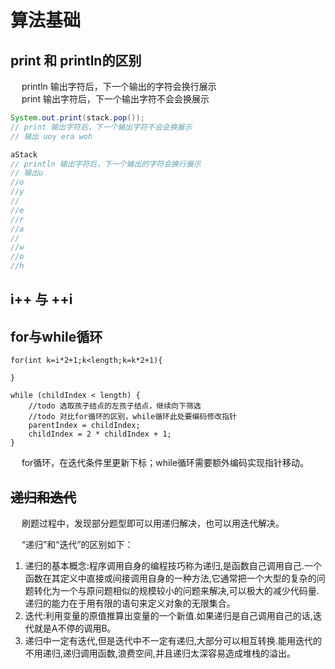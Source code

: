 

# 算法基础  

## print 和 println的区别
&emsp; println 输出字符后，下一个输出的字符会换行展示  
&emsp; print 输出字符后，下一个输出字符不会会换展示  

```java
System.out.print(stack.pop());
// print 输出字符后，下一个输出字符不会会换展示
// 输出 uoy era woh

aStack
// println 输出字符后，下一个输出的字符会换行展示
// 输出u
//o
//y
//
//e
//r
//a
//
//w
//o
//h
```

## i++ 与 ++i 
<!-- 
&emsp; i++ 与 ++i 的主要区别有两个：  
1. i++ 返回原来的值，++i 返回加1后的值。  
2. i++ 不能作为左值，而++i 可以。  
-->


## for与while循环
<!-- 
https://blog.csdn.net/sixabs/article/details/82708318
-->

```text
for(int k=i*2+1;k<length;k=k*2+1){ 

}

while (childIndex < length) {
    //todo 选取孩子结点的左孩子结点，继续向下筛选
    //todo 对比for循环的区别，while循环此处要编码修改指针
    parentIndex = childIndex;
    childIndex = 2 * childIndex + 1;
}
```

&emsp; for循环，在迭代条件里更新下标；while循环需要额外编码实现指针移动。  


## ~~递归和迭代~~
<!-- 
https://zhidao.baidu.com/question/1638784639202969220.html
-->  
&emsp; 刷题过程中，发现部分题型即可以用递归解决，也可以用迭代解决。  

&emsp; “递归”和“迭代”的区别如下：  

1. 递归的基本概念:程序调用自身的编程技巧称为递归,是函数自己调用自己.一个函数在其定义中直接或间接调用自身的一种方法,它通常把一个大型的复杂的问题转化为一个与原问题相似的规模较小的问题来解决,可以极大的减少代码量.递归的能力在于用有限的语句来定义对象的无限集合。  
2. 迭代:利用变量的原值推算出变量的一个新值.如果递归是自己调用自己的话,迭代就是A不停的调用B。  
3. 递归中一定有迭代,但是迭代中不一定有递归,大部分可以相互转换.能用迭代的不用递归,递归调用函数,浪费空间,并且递归太深容易造成堆栈的溢出。  
